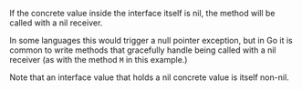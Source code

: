 


If the concrete value inside the interface itself is nil,
the method will be called with a nil receiver.

In some languages this would trigger a null pointer exception,
but in Go it is common to write methods that gracefully handle being called
with a nil receiver (as with the method `M` in this example.)

Note that an interface value that holds a nil concrete value is itself non-nil.

